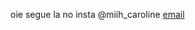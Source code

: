 oie 
segue la no insta @miih_caroline 
[email](michelle.caroline.machado@escola.pr.gov.br)
<!---
micaroline19/micaroline19 is a ✨ special ✨ repository 
because its `README.md` (this file) appears on your GitHub profile.
You can click the Preview link to take a look at your changes.
--->
